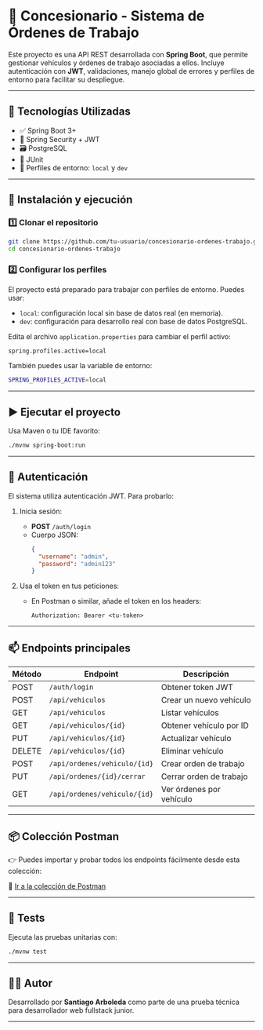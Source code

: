 # 🚗 Concesionario - Sistema de Órdenes de Trabajo

Este proyecto es una API REST desarrollada con **Spring Boot**, que permite gestionar vehículos y órdenes de trabajo asociadas a ellos. Incluye autenticación con **JWT**, validaciones, manejo global de errores y perfiles de entorno para facilitar su despliegue.

---

## 🧰 Tecnologías Utilizadas

- ✅ Spring Boot 3+
- 🔐 Spring Security + JWT
- 🗃️ PostgreSQL
- 🧪 JUnit
- 🌱 Perfiles de entorno: `local` y `dev`

---

## 🚀 Instalación y ejecución

### 1️⃣ Clonar el repositorio

```bash
git clone https://github.com/tu-usuario/concesionario-ordenes-trabajo.git
cd concesionario-ordenes-trabajo
```

### 2️⃣ Configurar los perfiles

El proyecto está preparado para trabajar con perfiles de entorno. Puedes usar:

- `local`: configuración local sin base de datos real (en memoria).
- `dev`: configuración para desarrollo real con base de datos PostgreSQL.

Edita el archivo `application.properties` para cambiar el perfil activo:

```properties
spring.profiles.active=local
```

También puedes usar la variable de entorno:

```bash
SPRING_PROFILES_ACTIVE=local
```

---

## ▶️ Ejecutar el proyecto

Usa Maven o tu IDE favorito:

```bash
./mvnw spring-boot:run
```

---

## 🔐 Autenticación

El sistema utiliza autenticación JWT. Para probarlo:

1. Inicia sesión:
   - **POST** `/auth/login`
   - Cuerpo JSON:
     ```json
     {
       "username": "admin",
       "password": "admin123"
     }
     ```

2. Usa el token en tus peticiones:
   - En Postman o similar, añade el token en los headers:
     ```
     Authorization: Bearer <tu-token>
     ```

---

## 📫 Endpoints principales

| Método | Endpoint                     | Descripción                         |
|--------|------------------------------|-------------------------------------|
| POST   | `/auth/login`                | Obtener token JWT                   |
| POST   | `/api/vehiculos`             | Crear un nuevo vehículo             |
| GET    | `/api/vehiculos`             | Listar vehículos                    |
| GET    | `/api/vehiculos/{id}`        | Obtener vehículo por ID             |
| PUT    | `/api/vehiculos/{id}`        | Actualizar vehículo                 |
| DELETE | `/api/vehiculos/{id}`        | Eliminar vehículo                   |
| POST   | `/api/ordenes/vehiculo/{id}` | Crear orden de trabajo              |
| PUT    | `/api/ordenes/{id}/cerrar`   | Cerrar orden de trabajo             |
| GET    | `/api/ordenes/vehiculo/{id}` | Ver órdenes por vehículo            |

---

## 📦 Colección Postman

👉 Puedes importar y probar todos los endpoints fácilmente desde esta colección:

🔗 [Ir a la colección de Postman](https://reto77.postman.co/workspace/My-Workspace~7ce6a182-b5c2-4fa8-8d32-f83d82a5e5e0/request/16188387-ffee52e0-20cb-4135-a622-77b324a1f3d6?action=share&creator=16188387&ctx=documentation)

---

## 🧪 Tests

Ejecuta las pruebas unitarias con:

```bash
./mvnw test
```

---

## 🧑‍💻 Autor

Desarrollado por **Santiago Arboleda** como parte de una prueba técnica para desarrollador web fullstack junior.

---

